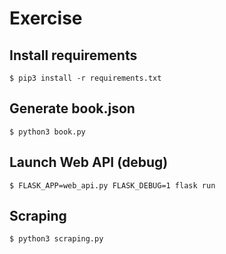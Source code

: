 # Exercise

## Install requirements
`$ pip3 install -r requirements.txt`

## Generate book.json
`$ python3 book.py`

## Launch Web API (debug)
`$ FLASK_APP=web_api.py FLASK_DEBUG=1 flask run`

## Scraping
`$ python3 scraping.py`
